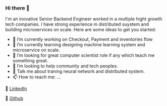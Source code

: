 ### Hi there 👋


I'm an inovative Senior Backend Engineer worked in a multiple hight growth tech companies. I have strong experience in distributed suystem and building microservices on scale.
Here are some ideas to get you started:

- 🔭 I’m currently working on Checkout, Payment and inventories flow
- 🌱 I’m currently learning designing machine learning system and microservice on scale.
- 👯 I’m looking for great computer scientist role if any which teach me something great.
- 🤔 I’m looking to help community and tech peoples.
- 💬 Talk me about traning neural network and distributed system.
- 📫 How to reach me: ...

📝  [LinkedIn](https://www.linkedin.com/in/ankur-tripathi-a579aa142/) 

📂  [Github](https://github.com/a9k00r/)
